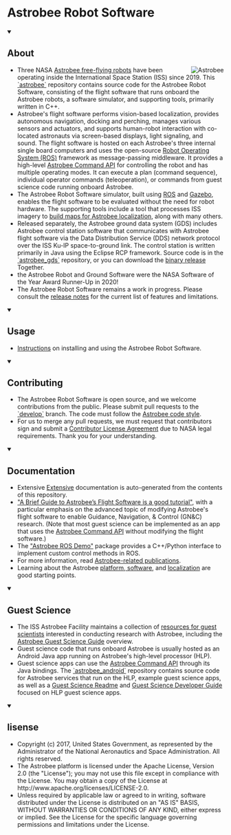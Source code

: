 <head>
  <h1>
    Astrobee Robot Software
  </h1>
</head>

<body>
<details open>
  <summary><h2>About</h2></summary>
<img src="doc/images/astrobee.png" srcset="../images/astrobee.png 1x"
  title="Astrobee" align="right" style="display: inline"/>
  <ul><li>
Three NASA <a href="https://nasa.gov/astrobee/" target="_blank">Astrobee free-flying robots</a> have been operating inside
the International Space Station (ISS) since 2019. This <a href="https://github.com/nasa/astrobee" target="_blank">`astrobee`</a> repository contains source code for the Astrobee Robot Software, consisting of
the flight software that runs onboard the Astrobee robots, a software simulator, and supporting tools, primarily written in C++.
</li>
<li>Astrobee's flight software performs vision-based localization,
provides autonomous navigation, docking and perching, manages various sensors
and actuators, and supports human-robot interaction with co-located astronauts via screen-based displays, light
signaling, and sound. The flight software is hosted on each Astrobee's three internal single board computers and
uses the open-source <a href="https://www.ros.org/" target="_blank">Robot Operating System (ROS)</a> framework as message-passing
middleware.  It provides a high-level <a href="https://nasa.github.io/astrobee/html/command_dictionary.html" target="_blank">Astrobee Command API</a> for controlling the robot and has multiple operating modes. It can execute a plan (command sequence), individual operator commands (teleoperation), or commands from guest science code running onboard Astrobee.</li>

<li>The Astrobee Robot Software simulator, built using <a href="https://www.ros.org/" target="_blank">ROS</a> and <a href="http://gazebosim.org/" target="_blank">Gazebo</a>, enables the flight software to be evaluated without the need for robot hardware. The supporting tools include a tool that processes ISS imagery to <a href="https://nasa.github.io/astrobee/html/sparsemapping.html" target="_blank">build maps for Astrobee localization</a>, along with many others.</li>

<li>Released separately, the Astrobee ground data system (GDS) includes Astrobee control station software that communicates with Astrobee flight software via the Data Distribution Service (DDS) network protocol over the ISS Ku-IP space-to-ground link. The control station is written primarily in Java using the Eclipse RCP framework. Source code is in the <a href="https://github.com/nasa/astrobee_gds" target="_blank">`astrobee_gds`</a> repository, or you can download the <a href="https://software.nasa.gov/software/ARC-17994-1B" target="_blank">binary release</a> Together.</li>

<li>the Astrobee Robot and Ground Software were the NASA Software of the Year Award Runner-Up in 2020!</li>

<li>The Astrobee Robot Software remains a work in progress. Please consult the
<a href="https://nasa.github.io/astrobee/html/md_RELEASE.html" target="_blank">release notes</a> for the current list of features and limitations.</li>
  </ul>
  </details>
  
<details open>
  <summary><h2>Usage</h2></summary>
  <div><ul>
    <li>
<a href="https://nasa.github.io/astrobee/html/md_INSTALL.html" target="_blank">Instructions</a> on installing and using the Astrobee Robot Software.</li>
    </ul></div>
  </details>

<details open>
  <summary><h2>Contributing</h2></summary>
<div><ul><li>The Astrobee Robot Software is open source, and we welcome contributions
from the public. Please submit pull requests to the <a href="https://github.com/nasa/astrobee/tree/develop" target="_blank">`develop`</a> branch. The code must follow the <a href="https://nasa.github.io/astrobee/html/astrobee-code-style.html" target="_blank">Astrobee code style</a>.</li>
<li>For us to merge any pull requests, we must request that contributors sign and submit a
<a href="https://www.nasa.gov/sites/default/files/atoms/files/astrobee_individual_contributor_license_agreement.pdf" target="_blank">Contributor License Agreement</a>
  due to NASA legal requirements. Thank you for your understanding.</li></ul></div>
</details>
  
<details open>
  <summary><h2>Documentation</h2></summary>
  <div><ul>
<li>Extensive <a href="https://nasa.github.io/astrobee/documentation.html" target="_blank">Extensive</a> documentation is auto-generated from the contents of this repository.</li>

<li><a href="https://github.com/albee/a-brief-guide-to-astrobee/raw/master/a_brief_guide_to_astrobee_latest.pdf" target="_blank">"A Brief Guide to Astrobee’s Flight Software is a good tutorial"</a>, with a particular emphasis on the advanced topic of modifying Astrobee's flight software to enable Guidance, Navigation, & Control (GN&C) research. (Note that most guest science can be implemented as an app that uses the <a href="https://nasa.github.io/astrobee/html/command_dictionary.html" target="_blank">Astrobee Command API</a> without modifying the flight software.)</li>

<li>The <a href="https://github.com/Pedro-Roque/astrobee_ros_demo" target="_blank">"Astrobee ROS Demo"</a> package provides a C++/Python interface to implement custom control methods in ROS.</li>

<li>For more information, read <a href="https://www.nasa.gov/content/research-publications-0" target="_blank">Astrobee-related publications</a>.</li>
<li>Learning about the Astrobee <a href="https://www.nasa.gov/sites/default/files/atoms/files/bualat_spaceops_2018_paper.pdf" target="_blank">platform</a>,<a href="https://www.nasa.gov/sites/default/files/atoms/files/fluckiger2018astrobee.pdf" target="_blank"> software</a>, and <a href="https://www.nasa.gov/sites/default/files/atoms/files/coltin2016localization.pdf" target="_blank">localization</a> are good starting points.</li>
  </ul></div>
</details>
  
<details open>
  <summary><h2>Guest Science</h2></summary>
  <div><ul>
<li>The ISS Astrobee Facility maintains a collection of <a href="https://www.nasa.gov/content/guest-science-resources" target="_blank">resources for guest scientists</a>  interested in conducting research with Astrobee, including the <a href="https://www.nasa.gov/sites/default/files/atoms/files/irg-ff029-astrobee-guest-science-guide.pdf" target="_blank">Astrobee Guest Science Guide</a> overview.</li>
<li>
Guest science code that runs onboard Astrobee is usually hosted as an Android Java app running on Astrobee's high-level processor (HLP).</li>
<li>Guest science apps can use the <a href="https://nasa.github.io/astrobee/html/command_dictionary.html" target="_blank">Astrobee Command API</a> through its Java bindings. The <a href="https://github.com/nasa/astrobee_android" target="_blank">`astrobee_android`</a> repository contains source code for Astrobee services that run on the HLP, example guest science apps, as well as a <a href="https://github.com/nasa/astrobee_android/blob/master/guest_science_readme.md" target="_blank">Guest Science Readme</a> and <a href="https://github.com/nasa/astrobee_android/blob/master/gs_developer_guide.md" target="_blank">Guest Science Developer Guide</a> focused on HLP guest science apps.</li>
    </ul></div>
    </details>
  
<details open>
  <summary><h2>lisense</h2></summary> 
  <div><ul>
    <li>Copyright (c) 2017, United States Government, as represented by the
Administrator of the National Aeronautics and Space Administration.
      All rights reserved.</li>

<li>The Astrobee platform is licensed under the Apache License, Version 2.0 (the
"License"); you may not use this file except in compliance with the License. You
      may obtain a copy of the License at http://www.apache.org/licenses/LICENSE-2.0.</li>

<li>Unless required by applicable law or agreed to in writing, software distributed
under the License is distributed on an "AS IS" BASIS, WITHOUT WARRANTIES OR
CONDITIONS OF ANY KIND, either express or implied. See the License for the
  specific language governing permissions and limitations under the License.</li>
    </ul></div>
  </details>
</body>
